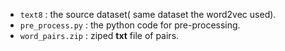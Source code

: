 
- `text8` : the source dataset( same dataset the word2vec used).
- `pre_process.py` : the python code for pre-processing.
- `word_pairs.zip` : ziped **txt** file of pairs.
